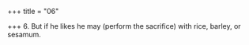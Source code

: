 +++
title = "06"

+++
6. But if he likes he may (perform the sacrifice) with rice, barley, or sesamum.
